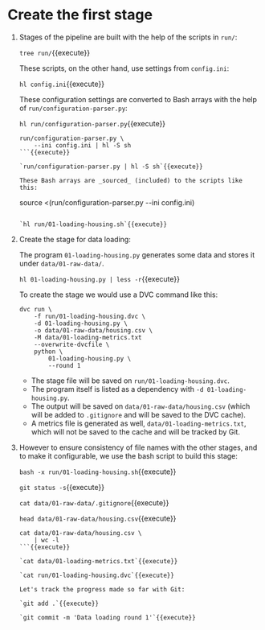 # Create the first stage

1. Stages of the pipeline are built with the help of the scripts in
   `run/`:
   
   `tree run/`{{execute}}
   
   These scripts, on the other hand, use settings from `config.ini`:
   
   `hl config.ini`{{execute}}
   
   These configuration settings are converted to Bash arrays with the
   help of `run/configuration-parser.py`:
   
   `hl run/configuration-parser.py`{{execute}}
   
   ```
   run/configuration-parser.py \
       --ini config.ini | hl -S sh
   ```{{execute}}
   
   `run/configuration-parser.py | hl -S sh`{{execute}}
   
   These Bash arrays are _sourced_ (included) to the scripts like
   this:
   
   ```
   source <(run/configuration-parser.py --ini config.ini)
   ```

   `hl run/01-loading-housing.sh`{{execute}}
   
2. Create the stage for data loading:

   The program `01-loading-housing.py` generates some data and stores
   it under `data/01-raw-data/`.

   `hl 01-loading-housing.py | less -r`{{execute}}
   
   To create the stage we would use a DVC command like this:
   
   ```
   dvc run \
       -f run/01-loading-housing.dvc \
       -d 01-loading-housing.py \
       -o data/01-raw-data/housing.csv \
       -M data/01-loading-metrics.txt
       --overwrite-dvcfile \
       python \
           01-loading-housing.py \
           --round 1
   ```
   
   - The stage file will be saved on `run/01-loading-housing.dvc`.
   - The program itself is listed as a dependency with `-d 01-loading-housing.py`.
   - The output will be saved on `data/01-raw-data/housing.csv` (which
     will be added to `.gitignore` and will be saved to the DVC
     cache).
   - A metrics file is generated as well,
     `data/01-loading-metrics.txt`, which will not be saved to the
     cache and will be tracked by Git.
   
3. However to ensure consistency of file names with the other stages,
   and to make it configurable, we use the bash script to build this
   stage:
   
   `bash -x run/01-loading-housing.sh`{{execute}}
   
   `git status -s`{{execute}}
   
   `cat data/01-raw-data/.gitignore`{{execute}}
   
   `head data/01-raw-data/housing.csv`{{execute}}
   
   ```
   cat data/01-raw-data/housing.csv \
       | wc -l
   ```{{execute}}
   
   `cat data/01-loading-metrics.txt`{{execute}}
   
   `cat run/01-loading-housing.dvc`{{execute}}
   
   Let's track the progress made so far with Git:
   
   `git add .`{{execute}}
   
   `git commit -m 'Data loading round 1'`{{execute}}
